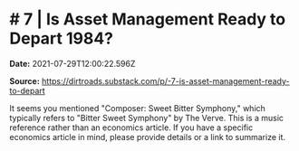 # # 7 | Is Asset Management Ready to Depart 1984?

**Date:** 2021-07-29T12:00:22.596Z

**Source:** https://dirtroads.substack.com/p/-7-is-asset-management-ready-to-depart

It seems you mentioned "Composer: Sweet Bitter Symphony," which typically refers to "Bitter Sweet Symphony" by The Verve. This is a music reference rather than an economics article. If you have a specific economics article in mind, please provide details or a link to summarize it.